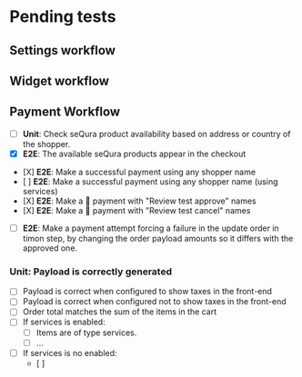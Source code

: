 # Pending tests

## Settings workflow

## Widget workflow

## Payment Workflow
- [ ] **Unit**: Check seQura product availability based on address or country of the shopper.
- [X] **E2E**: The available seQura products appear in the checkout
- [X] **E2E**: Make a successful payment using any shopper name
- [ ] **E2E**: Make a successful payment using any shopper name (using services)
- [X] **E2E**: Make a 🍊 payment with "Review test approve" names
- [X] **E2E**: Make a 🍊 payment with "Review test cancel" names
- [ ] **E2E**: Make a payment attempt forcing a failure in the update order in timon step, by changing the order payload amounts so it differs with the approved one.

### Unit: Payload is correctly generated
- [ ] Payload is correct when configured to show taxes in the front-end
- [ ] Payload is correct when configured not to show taxes in the front-end
- [ ] Order total matches the sum of the items in the cart
- [ ] If services is enabled:
    - [ ] Items are of type services.
    - [ ] ...
- [ ] If services is no enabled:
    - [ ] 